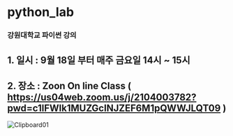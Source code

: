 # python_lab

### 강원대학교 파이썬 강의

## 1. 일시 : 9월 18일 부터 매주 금요일 14시 ~ 15시 
## 2. 장소 : Zoon On line Class ( https://us04web.zoom.us/j/2104003782?pwd=c1lFWlk1MUZGclNJZEF6M1pQWWJLQT09 )

![Clipboard01](https://user-images.githubusercontent.com/50386254/92998752-ce93b280-f556-11ea-8cc1-a3cbc10f1388.jpg)


